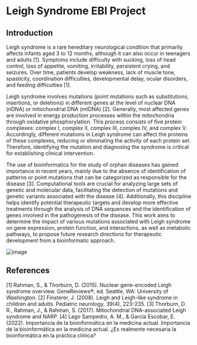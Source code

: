 # Leigh Syndrome EBI Project

## Introduction

Leigh syndrome is a rare hereditary neurological condition that primarily affects infants aged 3 to 12 months, although it can also occur in teenagers and adults [1]. Symptoms include difficulty with sucking, loss of head control, loss of appetite, vomiting, irritability, persistent crying, and seizures. Over time, patients develop weakness, lack of muscle tone, spasticity, coordination difficulties, developmental delay, ocular disorders, and feeding difficulties [1].

Leigh syndrome involves mutations (point mutations such as substitutions, insertions, or deletions) in different genes at the level of nuclear DNA (nDNA) or mitochondrial DNA (mtDNA) [2]. Generally, most affected genes are involved in energy production processes within the mitochondria through oxidative phosphorylation. This process consists of five protein complexes: complex I, complex II, complex III, complex IV, and complex V. Accordingly, different mutations in Leigh syndrome can affect the proteins of these complexes, reducing or eliminating the activity of each protein set. Therefore, identifying the mutation and diagnosing the syndrome is critical for establishing clinical intervention.

The use of bioinformatics for the study of orphan diseases has gained importance in recent years, mainly due to the absence of identification of patterns or point mutations that can be categorized as responsible for the disease [3]. Computational tools are crucial for analyzing large sets of genetic and molecular data, facilitating the detection of mutations and genetic variants associated with the disease [4]. Additionally, this discipline helps identify potential therapeutic targets and develop more effective treatments through the analysis of DNA sequences and the identification of genes involved in the pathogenesis of the disease. This work aims to determine the impact of various mutations associated with Leigh syndrome on gene expression, protein function, and interactions, as well as metabolic pathways, to propose future research directions for therapeutic development from a bioinformatic approach.

![image](https://github.com/naparicioc/Leigh_Syndrome_EBI/assets/85712714/9dcee985-5fc6-4b31-92fe-9d00b37c64ce)

## References 

[1] Rahman, S., & Thorburn, D. (2015). Nuclear gene-encoded Leigh syndrome overview. GeneReviews®, ed. Seattle, WA: University of Washington.
[2] Finsterer, J. (2008). Leigh and Leigh-like syndrome in children and adults. Pediatric neurology, 39(4), 223-235.
[3] Thorburn, D. R., Rahman, J., & Rahman, S. (2017). Mitochondrial DNA-associated Leigh syndrome and NARP.
[4] Lago Sampedro, A. M., & García Escobar, E. (2022). Importancia de la bioinformática en la medicina actual. Importancia de la bioinformática en la medicina actual. ¿Es realmente necesaria la bioinformática en la práctica clínica?

